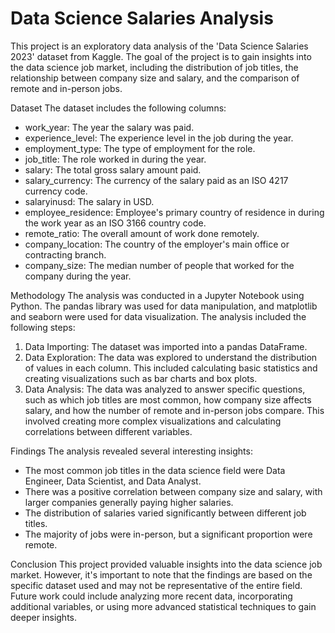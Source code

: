 # Data Science Salaries Analysis
This project is an exploratory data analysis of the 'Data Science Salaries 2023' dataset from Kaggle. The goal of the project is to gain insights into the data science job market, including the distribution of job titles, the relationship between company size and salary, and the comparison of remote and in-person jobs.

Dataset
The dataset includes the following columns:
- work_year: The year the salary was paid.
- experience_level: The experience level in the job during the year.
- employment_type: The type of employment for the role.
- job_title: The role worked in during the year.
- salary: The total gross salary amount paid.
- salary_currency: The currency of the salary paid as an ISO 4217 currency code.
- salaryinusd: The salary in USD.
- employee_residence: Employee's primary country of residence in during the work year as an ISO 3166 country code.
- remote_ratio: The overall amount of work done remotely.
- company_location: The country of the employer's main office or contracting branch.
- company_size: The median number of people that worked for the company during the year.

Methodology
The analysis was conducted in a Jupyter Notebook using Python. The pandas library was used for data manipulation, and matplotlib and seaborn were used for data visualization. The analysis included the following steps:
 1) Data Importing: The dataset was imported into a pandas DataFrame.
 2) Data Exploration: The data was explored to understand the distribution of values in each column. This included calculating basic statistics and creating visualizations such as bar charts and box plots.
 3) Data Analysis: The data was analyzed to answer specific questions, such as which job titles are most common, how company size affects salary, and how the number of remote and in-person jobs compare. This involved creating more complex visualizations and calculating correlations between different variables.

Findings
The analysis revealed several interesting insights:
- The most common job titles in the data science field were Data Engineer, Data Scientist, and Data Analyst.
- There was a positive correlation between company size and salary, with larger companies generally paying higher salaries.
- The distribution of salaries varied significantly between different job titles.
- The majority of jobs were in-person, but a significant proportion were remote.

Conclusion
This project provided valuable insights into the data science job market. However, it's important to note that the findings are based on the specific dataset used and may not be representative of the entire field. Future work could include analyzing more recent data, incorporating additional variables, or using more advanced statistical techniques to gain deeper insights.
